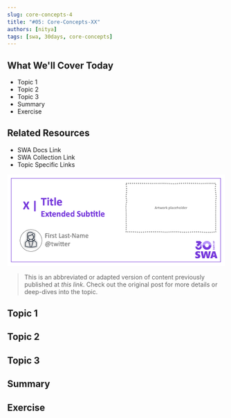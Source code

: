 ```yaml
---
slug: core-concepts-4
title: "#05: Core-Concepts-XX"
authors: [nitya]
tags: [swa, 30days, core-concepts]
---
```


## What We'll Cover Today

 * Topic 1
 * Topic 2
 * Topic 3
 * Summary
 * Exercise 

## Related Resources

 * SWA Docs Link
 * SWA Collection Link
 * Topic Specific Links

![](../static/img/series/banner.png)

> This is an abbreviated or adapted version of content previously published at _this link_. Check out the original post for more details or deep-dives into the topic. 

## Topic 1

## Topic 2

## Topic 3

## Summary

## Exercise
